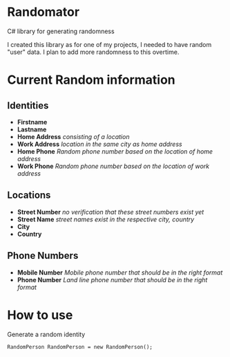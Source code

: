 # Randomator
C# library for generating randomness

I created this library as for one of my projects, I needed to have random "user" data. I plan to add more randomness to this overtime.

# Current Random information

## Identities

* **Firstname**
* **Lastname**
* **Home Address** *consisting of a location*
* **Work Address** *location in the same city as home address*
* **Home Phone** *Random phone number based on the location of home address*
* **Work Phone** *Random phone number based on the location of work address*

## Locations

* **Street Number** *no verification that these street numbers exist yet*
* **Street Name** *street names exist in the respective city, country*
* **City**
* **Country**

## Phone Numbers

* **Mobile Number** *Mobile phone number that should be in the right format*
* **Phone Number** *Land line phone number that should be in the right format*

# How to use

Generate a random identity

`RandomPerson RandomPerson = new RandomPerson();`


